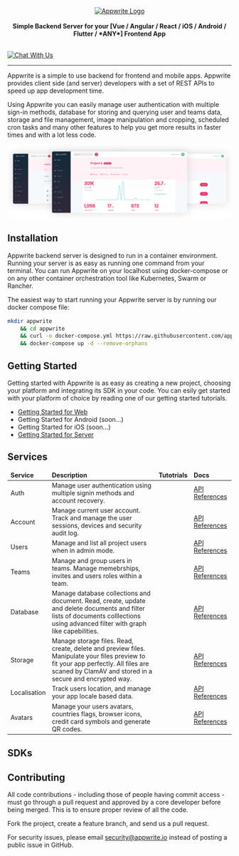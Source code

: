 <p align="center">
    <a href="https://appwrite.io" target="_blank"><img height="60" src="https://appwrite.io/v1/images/github-logo.png" alt="Appwrite Logo"></a>
    <br />
    <br />
    <b>Simple Backend Server for your [Vue / Angular / React / iOS / Android / Flutter / *ANY*] Frontend App</b>
    <br />
    <br />
</p>

[![Chat With Us](https://img.shields.io/gitter/room/appwrite/community.svg)](https://gitter.im/appwrite/community?utm_source=share-link&utm_medium=link&utm_campaign=share-link)

---

Appwrite is a simple to use backend for frontend and mobile apps. Appwrite provides client side (and server) developers with a set of REST APIs to speed up app development time.

Using Appwrite you can easily manage user authentication with multiple sign-in methods, database for storing and querying user and teams data, storage and file management, image manipulation and cropping, scheduled cron tasks and many other features to help you get more results in faster times and with a lot less code.

![Appwrite](public/images/github.png)

## Installation

Appwrite backend server is designed to run in a container environment. Running your server is as easy as running one command from your terminal. You can run Appwrite on your localhost using docker-compose or on any other container orchestration tool like Kubernetes, Swarm or Rancher.

The easiest way to start running your Appwrite server is by running our docker compose file:

```bash
mkdir appwrite
    && cd appwrite
    && curl -o docker-compose.yml https://raw.githubusercontent.com/appwrite/appwrite/master/README.md
    && docker-compose up -d --remove-orphans
```

## Getting Started

Getting started with Appwrite is as easy as creating a new project, choosing your platform and integrating its SDK in your code. You can esily get started with your platform of choice by reading one of our getting started tutorials.

* [Getting Started for Web](https://appwrite.io/docs/getting-started-for-web)
* Getting Started for Android (soon...)
* Getting Started for iOS (soon...)
* [Getting Started for Server](https://appwrite.io/docs/getting-started-for-server)

## Services

<table width="100%">
  <thead>
    <tr>
        <td><b>Service</b></td>
        <td><b>Description</b></td>
        <td><b>Tutotrials</b></td>
        <td><b>Docs</b></td>
    </tr>
  </thead>
    <tbody>
        <tr>
            <td>Auth</td>
            <td>Manage user authentication using multiple signin methods and account recovery.</td>
            <td></td>
            <td><a href="https://appwrite.io/docs/auth" target="_blank">API References</a></td>
        </tr>
        <tr>
            <td>Account</td>
            <td>Manage current user account. Track and manage the user sessions, devices and security audit log.</td>
            <td></td>
            <td><a href="https://appwrite.io/docs/account" target="_blank">API References</a></td>
        </tr>
        <tr>
            <td>Users</td>
            <td>Manage and list all project users when in admin mode.</td>
            <td></td>
            <td><a href="https://appwrite.io/docs/users" target="_blank">API References</a></td>
        </tr>
        <tr>
            <td>Teams</td>
            <td>Manage and group users in teams. Manage memebrships, invites and users roles within a team.</td>
            <td></td>
            <td><a href="https://appwrite.io/docs/teams" target="_blank">API References</a></td>
        </tr>
        <tr>
            <td>Database</td>
            <td>Manage database collections and document. Read, create, update and delete documents and filter lists of documents colllections using advanced filter with graph like capebilities.</td>
            <td></td>
            <td><a href="https://appwrite.io/docs/database" target="_blank">API References</a></td>
        </tr>
        <tr>
            <td>Storage</td>
            <td>Manage storage files. Read, create, delete and preview files. Manipulate your files preview to fit your app perfectly. All files are scaned by ClamAV and stored in a secure and encrypted way.</td>
            <td></td>
            <td><a href="https://appwrite.io/docs/storage" target="_blank">API References</a></td>
        </tr>
        <tr>
            <td>Localisation</td>
            <td>Track users location, and manage your app locale based data.</td>
            <td></td>
            <td><a href="https://appwrite.io/docs/locale" target="_blank">API References</a></td>
        </tr>
        <tr>
            <td>Avatars</td>
            <td>Manage your users avatars, countries flags, browser icons, credit card symbols and generate QR codes.</td>
            <td></td>
            <td><a href="https://appwrite.io/docs/avatars" target="_blank">API References</a></td>
        </tr>
    </tbody>
</table>

## SDKs

## Contributing

All code contributions - including those of people having commit access - must go through a pull request and approved by a core developer before being merged. This is to ensure proper review of all the code.

Fork the project, create a feature branch, and send us a pull request.

For security issues, please email security@appwrite.io instead of posting a public issue in GitHub.